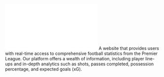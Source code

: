 ![Logo](/main/football_insights/frontend/static/images/logo.pgn?raw=true "VornMetrics Logo")
A website that provides users with real-time access to comprehensive football statistics from the Premier League. Our platform offers a wealth of information, including player line-ups and in-depth analytics such as shots, passes completed, possession percentage, and expected goals (xG).
